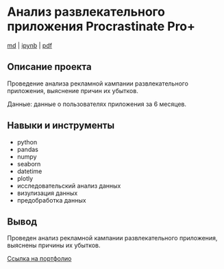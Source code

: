 # Анализ развлекательного приложения Procrastinate Pro+

[md](https://github.com/F-Sergei/Yandex.Practicum_profile/blob/main/04.%20Анализ%20развлекательного%20приложения%20Procrastinate%20Pro%2B/Analysis_of_the_Procrastinate_Pro%2B_entertainment_application.md/Analysis_of_the_Procrastinate_Pro%2B_entertainment_application.md)  |  [ipynb](https://github.com/F-Sergei/Yandex.Practicum_profile/blob/main/04.%20Анализ%20развлекательного%20приложения%20Procrastinate%20Pro%2B/Analysis_of_the_Procrastinate_Pro%2B_entertainment_application.ipynb)  |  [pdf](https://github.com/F-Sergei/Yandex.Practicum_profile/blob/main/04.%20Анализ%20развлекательного%20приложения%20Procrastinate%20Pro%2B/Analysis_of_the_Procrastinate_Pro%2B_entertainment_application.pdf)

## Описание проекта

Проведение анализа рекламной кампании развлекательного приложения, выяснение причин их убытков. 

Данные: данные о пользователях приложения за 6 месяцев. 

## Навыки и инструменты

- python
- pandas
- numpy
- seaborn
- datetime
- plotly 
- исследовательский анализ данных
- визулизация данных 
- предобработка данных


## Вывод

Проведен анализ рекламной кампании развлекательного приложения, выяснены причины их убытков.

[Ссылка на портфолио](https://github.com/F-Sergei/Portfolio_for_data_analyst/tree/main)